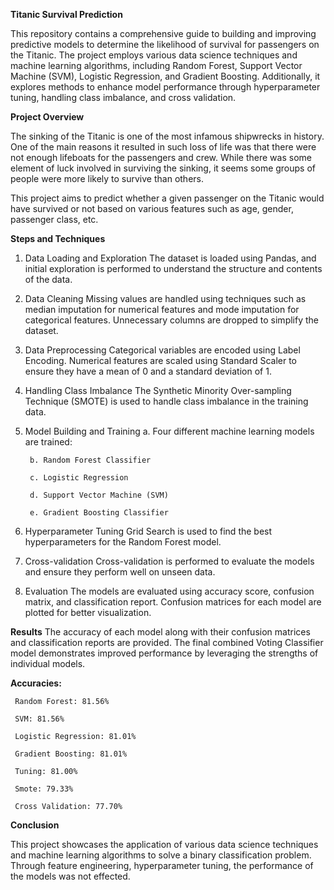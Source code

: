 **Titanic Survival Prediction**

This repository contains a comprehensive guide to building and improving predictive models to determine the likelihood of survival for passengers on the Titanic. The project employs various data science techniques and machine learning algorithms, including Random Forest, Support Vector Machine (SVM), Logistic Regression, and Gradient Boosting. Additionally, it explores methods to enhance model performance through  hyperparameter tuning, handling class imbalance, and cross validation.

**Project Overview**

The sinking of the Titanic is one of the most infamous shipwrecks in history. One of the main reasons it resulted in such loss of life was that there were not enough lifeboats for the passengers and crew. While there was some element of luck involved in surviving the sinking, it seems some groups of people were more likely to survive than others.

This project aims to predict whether a given passenger on the Titanic would have survived or not based on various features such as age, gender, passenger class, etc.

**Steps and Techniques**
1. Data Loading and Exploration
The dataset is loaded using Pandas, and initial exploration is performed to understand the structure and contents of the data.

2. Data Cleaning
Missing values are handled using techniques such as median imputation for numerical features and mode imputation for categorical features. Unnecessary columns are dropped to simplify the dataset.

3. Data Preprocessing
Categorical variables are encoded using Label Encoding. Numerical features are scaled using Standard Scaler to ensure they have a mean of 0 and a standard deviation of 1.

4. Handling Class Imbalance
The Synthetic Minority Over-sampling Technique (SMOTE) is used to handle class imbalance in the training data.

5. Model Building and Training
        a. Four different machine learning models are trained:

        b. Random Forest Classifier

        c. Logistic Regression

        d. Support Vector Machine (SVM)

        e. Gradient Boosting Classifier

6. Hyperparameter Tuning
Grid Search is used to find the best hyperparameters for the Random Forest model.

7. Cross-validation
Cross-validation is performed to evaluate the models and ensure they perform well on unseen data.


8. Evaluation
The models are evaluated using accuracy score, confusion matrix, and classification report. Confusion matrices for each model are plotted for better visualization.


**Results**
The accuracy of each model along with their confusion matrices and classification reports are provided. The final combined Voting Classifier model demonstrates improved performance by leveraging the strengths of individual models.

**Accuracies:**

     Random Forest: 81.56%
     
     SVM: 81.56%
     
     Logistic Regression: 81.01%
     
     Gradient Boosting: 81.01%
     
     Tuning: 81.00%
     
     Smote: 79.33%
     
     Cross Validation: 77.70%
     


**Conclusion**

This project showcases the application of various data science techniques and machine learning algorithms to solve a binary classification problem. Through feature engineering, hyperparameter tuning, the performance of the models was not effected.
